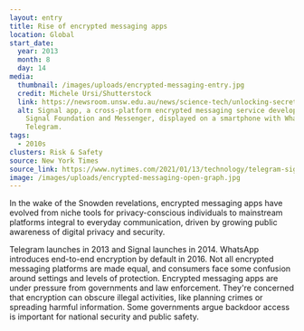 ```yaml
---
layout: entry
title: Rise of encrypted messaging apps
location: Global
start_date:
  year: 2013
  month: 8
  day: 14
media:
  thumbnail: /images/uploads/encrypted-messaging-entry.jpg
  credit: Michele Ursi/Shutterstock
  link: https://newsroom.unsw.edu.au/news/science-tech/unlocking-secret-private-messaging-apps
  alt: Signal app, a cross-platform encrypted messaging service developed by the
    Signal Foundation and Messenger, displayed on a smartphone with Whatsapp and
    Telegram.
tags:
  - 2010s
clusters: Risk & Safety
source: New York Times
source_link: https://www.nytimes.com/2021/01/13/technology/telegram-signal-apps-big-tech.html
image: /images/uploads/encrypted-messaging-open-graph.jpg
---
```

In the wake of the Snowden revelations, encrypted messaging apps have evolved from niche tools for privacy-conscious individuals to mainstream platforms integral to everyday communication, driven by growing public awareness of digital privacy and security. 

Telegram launches in 2013 and Signal launches in 2014. WhatsApp introduces end-to-end encryption by default in 2016. Not all encrypted messaging platforms are made equal, and consumers face some confusion around settings and levels of protection. Encrypted messaging apps are under pressure from governments and law enforcement. They're concerned that encryption can obscure illegal activities, like planning crimes or spreading harmful information. Some governments argue backdoor access is important for national security and public safety.
